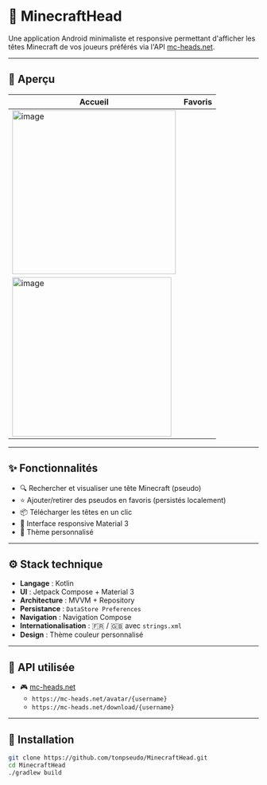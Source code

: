 # 🧱 MinecraftHead

Une application Android minimaliste et responsive permettant d'afficher les têtes Minecraft de vos joueurs préférés via l'API [mc-heads.net](https://mc-heads.net).

---

## 📱 Aperçu

| Accueil | Favoris |
|--------|--------|
|<img width="329" alt="image" src="https://github.com/user-attachments/assets/483ba23f-89cc-42de-a246-aab8aac6db38" />
|<img width="320" alt="image" src="https://github.com/user-attachments/assets/2597e3da-7070-424c-972f-11db4f364712" />|

---

## ✨ Fonctionnalités

- 🔍 Rechercher et visualiser une tête Minecraft (pseudo)
- ⭐ Ajouter/retirer des pseudos en favoris (persistés localement)
- 📦 Télécharger les têtes en un clic
- 📱 Interface responsive Material 3
- 🌙 Thème personnalisé

---

## ⚙️ Stack technique

- **Langage** : Kotlin
- **UI** : Jetpack Compose + Material 3
- **Architecture** : MVVM + Repository
- **Persistance** : `DataStore Preferences`
- **Navigation** : Navigation Compose
- **Internationalisation** : 🇫🇷 / 🇬🇧 avec `strings.xml`
- **Design** : Thème couleur personnalisé

---

## 🔌 API utilisée

- 🎮 [mc-heads.net](https://mc-heads.net/)
    - `https://mc-heads.net/avatar/{username}`
    - `https://mc-heads.net/download/{username}`

---

## 🚀 Installation

```bash
git clone https://github.com/tonpseudo/MinecraftHead.git
cd MinecraftHead
./gradlew build
